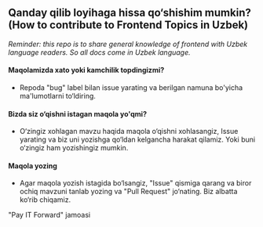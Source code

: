## Qanday qilib loyihaga hissa qo‘shishim mumkin? (How to contribute to Frontend Topics in Uzbek)

_Reminder: this repo is to share general knowledge of frontend with Uzbek language readers. So all docs come in Uzbek language._

#### **Maqolamizda xato yoki kamchilik topdingizmi?**

- Repoda "bug" label bilan issue yarating va berilgan namuna bo'yicha ma'lumotlarni to‘ldiring.

#### **Bizda siz o‘qishni istagan maqola yo'qmi?**

- O‘zingiz xohlagan mavzu haqida maqola o‘qishni xohlasangiz, Issue yarating va biz uni yozishga qo‘ldan kelgancha harakat qilamiz. Yoki buni o‘zingiz ham yozishingiz mumkin.

#### **Maqola yozing**

- Agar maqola yozish istagida bo‘lsangiz, "Issue" qismiga qarang va biror ochiq mavzuni tanlab yozing va "Pull Request" jo‘nating. Biz albatta ko‘rib chiqamiz.

"Pay IT Forward" jamoasi
